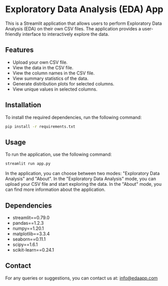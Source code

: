 # Exploratory Data Analysis (EDA) App

This is a Streamlit application that allows users to perform Exploratory Data Analysis (EDA) on their own CSV files. The application provides a user-friendly interface to interactively explore the data.

## Features

- Upload your own CSV file.
- View the data in the CSV file.
- View the column names in the CSV file.
- View summary statistics of the data.
- Generate distribution plots for selected columns.
- View unique values in selected columns.

## Installation

To install the required dependencies, run the following command:

```bash
pip install -r requirements.txt
```

## Usage

To run the application, use the following command:

```bash
streamlit run app.py
```

In the application, you can choose between two modes: "Exploratory Data Analysis" and "About". In the "Exploratory Data Analysis" mode, you can upload your CSV file and start exploring the data. In the "About" mode, you can find more information about the application.

## Dependencies

- streamlit==0.79.0
- pandas==1.2.3
- numpy==1.20.1
- matplotlib==3.3.4
- seaborn==0.11.1
- scipy==1.6.1
- scikit-learn==0.24.1

## Contact

For any queries or suggestions, you can contact us at: info@edaapp.com
